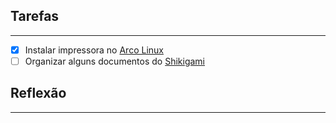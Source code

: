 ## Tarefas
---
- [X] Instalar impressora no [Arco Linux](api/2024/07/2024-07-07-Arco_Linux.md)
- [ ] Organizar alguns documentos do [Shikigami](api/2024/06/2024-06-30-Shikigami.md)

##  Reflexão
---
